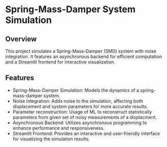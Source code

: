 # Spring-Mass-Damper System Simulation
## Overview
This project simulates a Spring-Mass-Damper (SMD) system with noise integration. It features an asynchronous backend for efficient computation and a Streamlit frontend for interactive visualization.

## Features
- Spring-Mass-Damper Simulation: Models the dynamics of a spring-mass-damper system.
- Noise Integration: Adds noise to the simulation, affecting both displacement and system parameters for more accurate results.
- Parameter reconstruction: Usage of ML to reconstruct statistically parameters from given set of noisy measurements of a displacment.
- Asynchronous Backend: Utilizes asynchronous programming to enhance performance and responsiveness.
- Streamlit Frontend: Provides an interactive and user-friendly interface for visualizing the simulation results.
